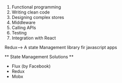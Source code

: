 1. Functional programming
2. Writing clean code
3. Designing complex stores
4. Middleware
5. Calling APIs
6. Testing
7. Integration with React


Redux--> A state Management library fir javascript apps


** State Management Solutions **
* Flux (by Facebook)
* Redux
* Mobx
